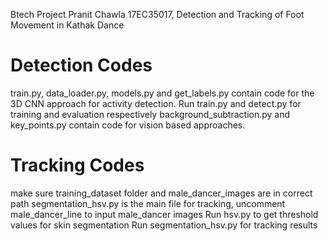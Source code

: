 Btech Project Pranit Chawla 17EC35017, Detection and Tracking of Foot Movement in Kathak Dance

# Detection Codes
train.py, data_loader.py, models.py and get_labels.py contain code for the 3D CNN approach for activity detection. 
Run train.py and detect.py for training and evaluation respectively 
background_subtraction.py and key_points.py contain code for vision based approaches. 


# Tracking Codes
make sure training_dataset folder and male_dancer_images are in correct path
segmentation_hsv.py is the main file for tracking, uncomment male_dancer_line to input male_dancer images
Run hsv.py to get threshold values for skin segmentation 
Run segmentation_hsv.py for tracking results

